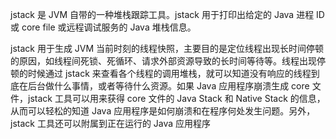 jstack 是 JVM 自带的一种堆栈跟踪工具。jstack 用于打印出给定的 Java 进程 ID 或 core file 或远程调试服务的 Java 堆栈信息。

jstack 用于生成 JVM 当前时刻的线程快照，主要目的是定位线程出现长时间停顿的原因，如线程间死锁、死循环、请求外部资源导致的长时间等待等。线程出现停顿的时候通过 jstack 来查看各个线程的调用堆栈，就可以知道没有响应的线程到底在后台做什么事情，或者等待什么资源。如果 Java 应用程序崩溃生成 core 文件，jstack 工具可以用来获得 core 文件的 Java Stack 和 Native Stack 的信息，从而可以轻松的知道 Java 应用程序是如何崩溃和在程序何处发生问题。另外，jstack 工具还可以附属到正在运行的 Java 应用程序


